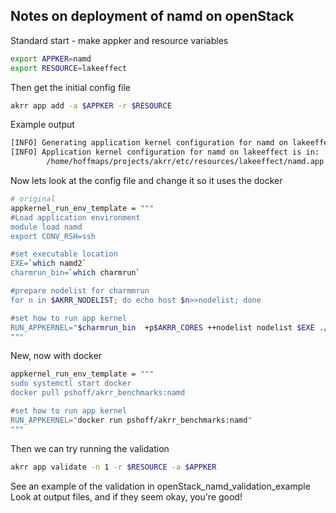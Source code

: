 ## Notes on deployment of namd on openStack

Standard start - make appker and resource variables
```bash
export APPKER=namd
export RESOURCE=lakeeffect

```
Then get the initial config file
```bash
akrr app add -a $APPKER -r $RESOURCE

```
Example output
```bash
[INFO] Generating application kernel configuration for namd on lakeeffect
[INFO] Application kernel configuration for namd on lakeeffect is in: 
        /home/hoffmaps/projects/akrr/etc/resources/lakeeffect/namd.app.conf

```
Now lets look at the config file and change it so it uses the docker
```bash
# original
appkernel_run_env_template = """
#Load application environment
module load namd
export CONV_RSH=ssh

#set executable location
EXE=`which namd2`
charmrun_bin=`which charmrun`

#prepare nodelist for charmmrun
for n in $AKRR_NODELIST; do echo host $n>>nodelist; done

#set how to run app kernel
RUN_APPKERNEL="$charmrun_bin  +p$AKRR_CORES ++nodelist nodelist $EXE ./input.namd"
"""

````

New, now with docker

```bash
appkernel_run_env_template = """
sudo systemctl start docker
docker pull pshoff/akrr_benchmarks:namd

#set how to run app kernel
RUN_APPKERNEL="docker run pshoff/akrr_benchmarks:namd"
"""
```

Then we can try running the validation
```bash
akrr app validate -n 1 -r $RESOURCE -a $APPKER

```
See an example of the validation in openStack_namd_validation_example
Look at output files, and if they seem okay, you're good!








